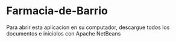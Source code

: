 # Farmacia-de-Barrio

Para abrir esta aplicacion en su computador, descargue todos los documentos e iniciolos con Apache NetBeans
